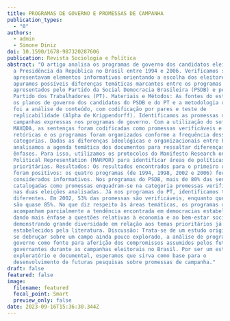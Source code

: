 ```yaml
---
title: PROGRAMAS DE GOVERNO E PROMESSAS DE CAMPANHA
publication_types:
  - "0"
authors:
  - admin
  - Simone Diniz
doi: 10.1590/1678-987320287606
publication: Revista Sociologia e Política
abstract: "O artigo analisa os programas de governo dos candidatos eleitos para
  a Presidência da República no Brasil entre 1994 e 2006. Verificamos se eles
  apresentavam elementos informativos orientando a escolha dos eleitores e
  apuramos possíveis diferenças temáticas marcantes entre os programas
  apresentados pelo Partido da Social Democracia Brasileira (PSDB) e pelo
  Partido dos Trabalhadores (PT). Materiais e Métodos: As fontes do estudo foram
  os planos de governo dos candidatos do PSDB e do PT e a metodologia utilizada
  foi a análise de conteúdo, com codificação por pares e teste de
  replicabilidade (Alpha de Krippendorff). Identificamos as promessas de
  campanhas expressas nos programas de governo. Com a utilização do software
  MAXQDA, as sentenças foram codificadas como promessas verificáveis e promessas
  retóricas e os programas foram organizados conforme a frequência dessas duas
  categorias. Dadas as diferenças ideológicas e organizacionais entre PSDB e PT,
  analisamos a agenda temática dos documentos para ressaltar diferenças de
  ênfases. Para isso, utilizamos os protocolos do Manifesto Research on
  Political Representation (MARPOR) para identificar áreas de políticas públicas
  prioritárias. Resultados: Os resultados encontrados para o primeiro objetivo
  foram positivos: os quatro programas (de 1994, 1998, 2002 e 2006) foram
  considerados informativos. Nos programas do PSDB, mais de 80% das sentenças
  catalogadas como promessas enquadram-se na categoria promessas verificáveis
  nas duas eleições analisadas. Já nos programas do PT, identificamos tendências
  diferentes. Em 2002, 53% das promessas são verificáveis, enquanto que em 2006
  são quase 85%. No que diz respeito às áreas temáticas, os programas de governo
  acompanham parcialmente a tendência encontrada em democracias estabelecidas,
  dando mais ênfase a questões relativas à economia e ao bem-estar social, não
  demonstrando grande diversidade em relação aos temas prioritários já
  estabelecidos pela literatura. Discussão: Trata-se de um estudo original por
  se debruçar sobre um campo ainda pouco explorado, a análise de programas de
  governo como fonte para aferição dos compromissos assumidos pelos futuros
  governantes durante as campanhas eleitorais no Brasil. Por ser um estudo
  exploratório e documental, esperamos que sirva como base para o
  desenvolvimento de futuras pesquisas sobre promessas de campanha."
draft: false
featured: false
image:
  filename: featured
  focal_point: Smart
  preview_only: false
date: 2023-09-16T15:36:30.344Z
---
```

